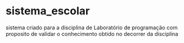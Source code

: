 # sistema_escolar
sistema criado para a disciplina de Laboratório de programação com proposito de validar o conhecimento obtido no decorrer da disciplina
